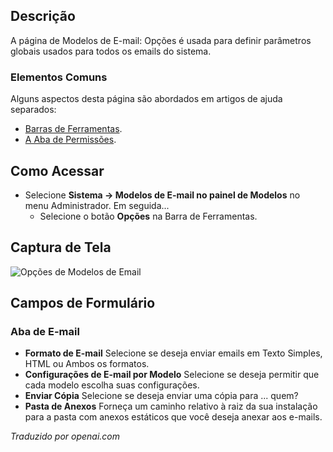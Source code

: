 <!-- Filename: Help4.x:Mail_Templates:_Options  / Display title: Modelos de E-mail: Opções -->

## Descrição

A página de Modelos de E-mail: Opções é usada para definir parâmetros globais usados para todos os emails do sistema.

### Elementos Comuns

Alguns aspectos desta página são abordados em artigos de ajuda separados:

* [Barras de Ferramentas](jdocmanual?article=help/common-elements/toolbars).
* [A Aba de Permissões](jdocmanual?article=help/common-elements/edit-permissions).

## Como Acessar

- Selecione **Sistema → Modelos de E-mail no painel de Modelos** no menu
  Administrador. Em seguida...
  - Selecione o botão **Opções** na Barra de Ferramentas.

## Captura de Tela

![Opções de Modelos de Email](../../../ptbr/imagens/email/opcoes-modelos-email-aba-emails.png)

## Campos de Formulário

### Aba de E-mail

- **Formato de E-mail** Selecione se deseja enviar emails em Texto Simples, HTML ou
  Ambos os formatos.
- **Configurações de E-mail por Modelo** Selecione se deseja permitir que cada modelo
  escolha suas configurações.
- **Enviar Cópia** Selecione se deseja enviar uma cópia para ... quem?
- **Pasta de Anexos** Forneça um caminho relativo à raiz da sua
  instalação para a pasta com anexos estáticos que você deseja
  anexar aos e-mails.

*Traduzido por openai.com*

